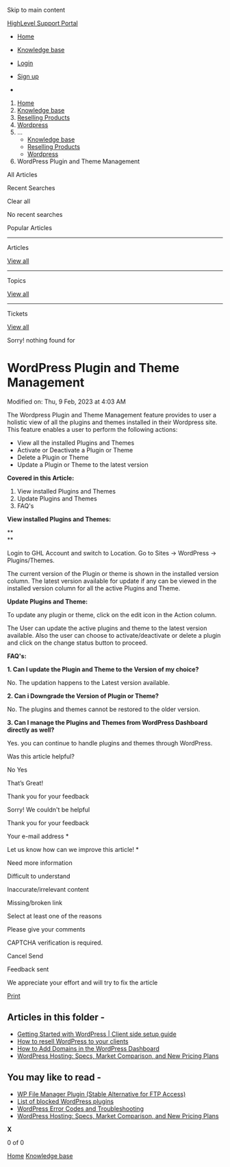 Skip to main content

[ HighLevel Support Portal ](https://help.gohighlevel.com)

  * [ Home ](/support/home)
  * [ Knowledge base ](/support/solutions)

  * [Login](/support/login)
  * [Sign up](/support/signup)
  * 

  1. [Home](/support/home)
  2. [Knowledge base](/support/solutions)
  3. [Reselling Products](/support/solutions/48000454568)
  4. [Wordpress](/support/solutions/folders/48000682017)
  5. ... 
     * [Knowledge base](/support/solutions)
     * [Reselling Products](/support/solutions/48000454568)
     * [Wordpress](/support/solutions/folders/48000682017)
  6. WordPress Plugin and Theme Management

All  Articles 

Recent Searches

Clear all

No recent searches

Popular Articles

* * *

Articles

[View all](/support/search/solutions)

* * *

Topics

[View all](/support/search/topics)

* * *

Tickets

[View all](/support/search/tickets)

Sorry! nothing found for   

# WordPress Plugin and Theme Management

Modified on: Thu, 9 Feb, 2023 at 4:03 AM

The Wordpress Plugin and Theme Management feature provides to user a holistic view of all the plugins and themes installed in their Wordpress site. This feature enables a user to perform the following actions:

  * View all the installed Plugins and Themes
  * Activate or Deactivate a Plugin or Theme
  * Delete a Plugin or Theme
  * Update a Plugin or Theme to the latest version

**Covered in this Article:**

  1. View installed Plugins and Themes
  2. Update Plugins and Themes
  3. FAQ's

**View installed Plugins and Themes:**

**  
**

Login to GHL Account and switch to Location.  Go to Sites -> WordPress -> Plugins/Themes. 

The current version of the Plugin or theme is shown in the installed version column. The latest version available for update if any can be viewed in the installed version column for all the active Plugins and Theme.

**Update Plugins and Theme:**

To update any plugin or theme, click on the edit icon in the Action column.

The User can update the active plugins and theme to the latest version available. Also the user can choose to activate/deactivate or delete a plugin and click on the change status button to proceed.

**FAQ's:**

**1\. Can I update the Plugin and Theme to the Version of my choice?**

No. The updation happens to the Latest version available.

**2\. Can i Downgrade the Version of Plugin or Theme?**

No. The plugins and themes cannot be restored to the older version.

**3\. Can I manage the Plugins and Themes from WordPress Dashboard directly as well?**[](https://kinsta.com/docs/plugin-and-theme-management/#can-i-still-manage-my-plugins-and-themes-in-my-wordpress-dashboard)

Yes. you can continue to handle plugins and themes through WordPress.

Was this article helpful?

No  Yes 

That’s Great!

Thank you for your feedback

Sorry! We couldn't be helpful

Thank you for your feedback

Your e-mail address *

Let us know how can we improve this article! *

Need more information 

Difficult to understand 

Inaccurate/irrelevant content 

Missing/broken link 

Select at least one of the reasons 

Please give your comments 

CAPTCHA verification is required. 

Cancel  Send 

Feedback sent

We appreciate your effort and will try to fix the article

[Print](javascript:print\(\))

## Articles in this folder -

  * [Getting Started with WordPress | Client side setup guide](/support/solutions/articles/48001199648-getting-started-with-wordpress-client-side-setup-guide)
  * [How to resell WordPress to your clients](/support/solutions/articles/48001199647-how-to-resell-wordpress-to-your-clients)
  * [How to Add Domains in the WordPress Dashboard](/support/solutions/articles/155000002547-how-to-add-domains-in-the-wordpress-dashboard)
  * [WordPress Hosting: Specs, Market Comparison, and New Pricing Plans](/support/solutions/articles/48001231366-wordpress-hosting-specs-market-comparison-and-new-pricing-plans)

## You may like to read -

  * [WP File Manager Plugin (Stable Alternative for FTP Access)](/support/solutions/articles/48001222860-wp-file-manager-plugin-stable-alternative-for-ftp-access-)
  * [List of blocked WordPress plugins](/support/solutions/articles/48001214712-list-of-blocked-wordpress-plugins)
  * [WordPress Error Codes and Troubleshooting](/support/solutions/articles/48001221815-wordpress-error-codes-and-troubleshooting)
  * [WordPress Hosting: Specs, Market Comparison, and New Pricing Plans](/support/solutions/articles/48001231366-wordpress-hosting-specs-market-comparison-and-new-pricing-plans)

**X**

0 of 0 []()

[Home](/support/home) [Knowledge base](/support/solutions)
